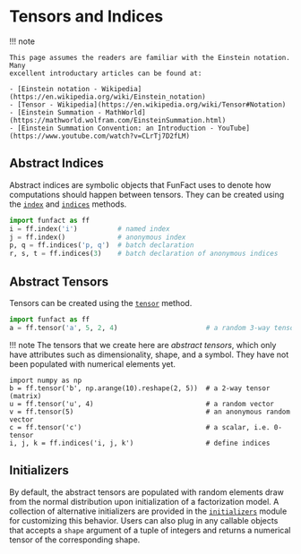# Tensors and Indices

!!! note

    This page assumes the readers are familiar with the Einstein notation. Many
    excellent introductary articles can be found at:

    - [Einstein notation - Wikipedia](https://en.wikipedia.org/wiki/Einstein_notation)
    - [Tensor - Wikipedia](https://en.wikipedia.org/wiki/Tensor#Notation)
    - [Einstein Summation - MathWorld](https://mathworld.wolfram.com/EinsteinSummation.html)
    - [Einstein Summation Convention: an Introduction - YouTube](https://www.youtube.com/watch?v=CLrTj7D2fLM)

## Abstract Indices

Abstract indices are symbolic objects that FunFact uses to denote how
computations should happen between tensors. They can be created using the
[`index`](../../../api/index_) and [`indices`](../../../api/indices)
methods.

``` py
import funfact as ff
i = ff.index('i')          # named index
j = ff.index()             # anonymous index
p, q = ff.indices('p, q')  # batch declaration
r, s, t = ff.indices(3)    # batch declaration of anonymous indices
```

## Abstract Tensors

Tensors can be created using the [`tensor`](../../../api/tensor) method.

``` py
import funfact as ff
a = ff.tensor('a', 5, 2, 4)                      # a random 3-way tensor
```
!!! note
    The tensors that we create here are *abstract tensors*, which only have attributes such as dimensionality, shape, and a symbol. They have not been populated with numerical elements yet.

```
import numpy as np
b = ff.tensor('b', np.arange(10).reshape(2, 5))  # a 2-way tensor (matrix)
u = ff.tensor('u', 4)                            # a random vector
v = ff.tensor(5)                                 # an anonymous random vector
c = ff.tensor('c')                               # a scalar, i.e. 0-tensor
i, j, k = ff.indices('i, j, k')                  # define indices
```

## Initializers

By default, the abstract tensors are populated with random elements draw
from the normal distribution upon initialization of a factorization model. A
collection of alternative initializers are provided in the
[`initializers`](../../../api/initializers) module for customizing this behavior.
Users can also plug in any callable objects that accepts a `shape`
argument of a tuple of integers and returns a numerical tensor of the
corresponding shape.
